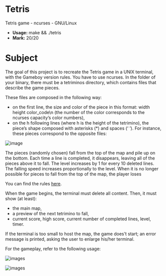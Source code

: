 # Tetris
Tetris game - ncurses - GNU/Linux

- **Usage:** make && ./tetris
- **Mark:** 20/20

# Subject
The goal of this project is to recreate the Tetris game in a UNIX terminal, with the Gameboy version rules.
You have to use ncurses.
In the folder of your binary, there must be a tetriminos directory, which contains files that describe the game
pieces.

These files are composed in the following way:
- on the first line, the size and color of the piece in this format: width height color_code\n (the number
of the color corresponds to the ncurses capacity’s color numbers),
- on the h following lines (where h is the height of the tetrimino), the piece’s shape composed with
asterisks (*) and spaces (‘ ’).
For instance, these pieces correspond to the opposite files:

![image](https://imgur.com/nKDX3Xi.png)

The pieces (randomly chosen) fall from the top of the map and pile up on the bottom. Each time a line is completed, it disappears, leaving all of the pieces above it to fall.
The level increases by 1 for every 10 deleted lines. The falling speed increases proportionally to the level.
When it is no longer possible for pieces to fall from the top of the map, the player loses

You can find the rules [here](https://en.wikipedia.org/wiki/Tetris).

When the game begins, the terminal must delete all content. Then, it must show (at least):
- the main map,
- a preview of the next tetrimino to fall,
- current score, high score, current number of completed lines, level, timer.

If the terminal is too small to host the map, the game does’t start; an error message is printed, asking the user to enlarge his/her terminal.

For the gameplay, refer to the following usage:

![images](https://imgur.com/xvgqstI.png)

![images](https://imgur.com/BNdS2pO.png)
